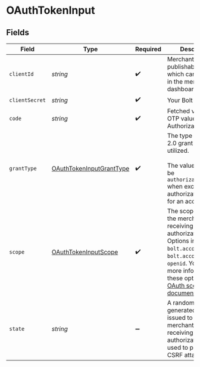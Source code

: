 # OAuthTokenInput


## Fields

| Field                                                                                                                                                                                                                                                                                           | Type                                                                                                                                                                                                                                                                                            | Required                                                                                                                                                                                                                                                                                        | Description                                                                                                                                                                                                                                                                                     |
| ----------------------------------------------------------------------------------------------------------------------------------------------------------------------------------------------------------------------------------------------------------------------------------------------- | ----------------------------------------------------------------------------------------------------------------------------------------------------------------------------------------------------------------------------------------------------------------------------------------------- | ----------------------------------------------------------------------------------------------------------------------------------------------------------------------------------------------------------------------------------------------------------------------------------------------- | ----------------------------------------------------------------------------------------------------------------------------------------------------------------------------------------------------------------------------------------------------------------------------------------------- |
| `clientId`                                                                                                                                                                                                                                                                                      | *string*                                                                                                                                                                                                                                                                                        | :heavy_check_mark:                                                                                                                                                                                                                                                                              | Merchant publishable key which can be found in the merchant dashboard                                                                                                                                                                                                                           |
| `clientSecret`                                                                                                                                                                                                                                                                                  | *string*                                                                                                                                                                                                                                                                                        | :heavy_check_mark:                                                                                                                                                                                                                                                                              | Your Bolt API Key.                                                                                                                                                                                                                                                                              |
| `code`                                                                                                                                                                                                                                                                                          | *string*                                                                                                                                                                                                                                                                                        | :heavy_check_mark:                                                                                                                                                                                                                                                                              | Fetched value using OTP value from the Authorization Modal.                                                                                                                                                                                                                                     |
| `grantType`                                                                                                                                                                                                                                                                                     | [OAuthTokenInputGrantType](../../models/shared/oauthtokeninputgranttype.md)                                                                                                                                                                                                                     | :heavy_check_mark:                                                                                                                                                                                                                                                                              | The type of OAuth 2.0 grant being utilized. <br/><br/>The value will always be `authorization_code` when exchanging an authorization code for an access token.<br/>                                                                                                                             |
| `scope`                                                                                                                                                                                                                                                                                         | [OAuthTokenInputScope](../../models/shared/oauthtokeninputscope.md)                                                                                                                                                                                                                             | :heavy_check_mark:                                                                                                                                                                                                                                                                              | The scope issued to the merchant when receiving an authorization code. Options include `bolt.account.manage`, `bolt.account.view`, `openid`. You can find more information on these options in our [OAuth scope documentation](https://help.bolt.com/developers/references/bolt-oauth/#scopes). |
| `state`                                                                                                                                                                                                                                                                                         | *string*                                                                                                                                                                                                                                                                                        | :heavy_minus_sign:                                                                                                                                                                                                                                                                              | A randomly generated string issued to the merchant when receiving an authorization code used to prevent CSRF attacks                                                                                                                                                                            |